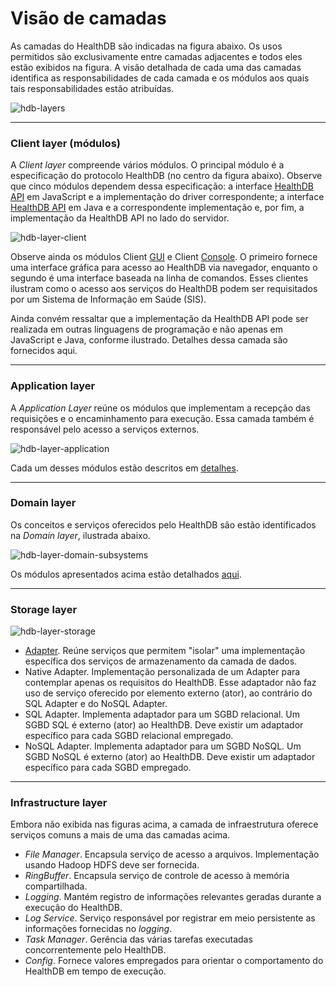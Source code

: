 
# Visão de camadas
As camadas do HealthDB são indicadas na figura abaixo. Os usos permitidos são exclusivamente entre camadas adjacentes e todos eles estão exibidos na figura. A visão detalhada de cada uma das camadas identifica as responsabilidades de cada camada e os módulos aos quais tais responsabilidades estão atribuídas.

![hdb-layers](https://cloud.githubusercontent.com/assets/1735792/24067912/69290aa4-0b61-11e7-8f5e-b33f1bcac986.png)

***

### Client layer (módulos)
A _Client layer_ compreende vários módulos. O principal módulo é a especificação do protocolo HealthDB (no centro da figura abaixo). Observe que cinco módulos dependem dessa especificação: a interface [HealthDB API](https://github.com/kyriosdata/db/wiki/HealthDB-API) em JavaScript e a implementação do driver correspondente; a interface [HealthDB API](https://github.com/kyriosdata/db/wiki/HealthDB-API) em Java e a correspondente implementação e, por fim, a implementação da HealthDB API no lado do servidor. 

![hdb-layer-client](https://cloud.githubusercontent.com/assets/1735792/24046211/8db1e442-0b00-11e7-9243-c9a6c275a234.png)

Observe ainda os módulos Client [GUI](https://github.com/kyriosdata/db/wiki/Cliente-(gui)) e Client [Console](https://github.com/kyriosdata/db/wiki/Cliente-(console)). O primeiro fornece uma interface gráfica para acesso ao HealthDB via navegador, enquanto o segundo é uma interface baseada na linha de comandos. Esses clientes ilustram como o acesso aos serviços do HealthDB podem ser requisitados por um Sistema de Informação em Saúde (SIS).

Ainda convém ressaltar que a implementação da HealthDB API pode ser realizada em outras linguagens de programação e não apenas em JavaScript e Java, conforme ilustrado. Detalhes dessa camada são fornecidos aqui.

***

### Application layer
A _Application Layer_ reúne os módulos que implementam a recepção das requisições e o encaminhamento para execução. Essa camada também é responsável pelo acesso a serviços externos.

![hdb-layer-application](https://cloud.githubusercontent.com/assets/1735792/24046166/64a44194-0b00-11e7-80da-66f8650a05f5.png)

Cada um desses módulos estão descritos em [detalhes](https://github.com/kyriosdata/db/wiki/Application-layer).

***

### Domain layer
Os conceitos e serviços oferecidos pelo HealthDB são estão identificados na _Domain layer_, ilustrada abaixo. 

![hdb-layer-domain-subsystems](https://cloud.githubusercontent.com/assets/1735792/24054171/0ef07b72-0b1a-11e7-9c2c-76154c5afbd3.png)

Os módulos apresentados acima estão detalhados [aqui](https://github.com/kyriosdata/db/wiki/Domain-layer).

***

### Storage layer

![hdb-layer-storage](https://cloud.githubusercontent.com/assets/1735792/24068111/7ddacaa6-0b65-11e7-8afe-10c72ab792bb.png)

- [Adapter](https://github.com/kyriosdata/db/wiki/Adaptador). Reúne serviços que permitem "isolar" uma implementação específica dos serviços de armazenamento da camada de dados.
- Native Adapter. Implementação personalizada de um Adapter para contemplar apenas os requisitos do HealthDB. Esse adaptador não faz uso de serviço oferecido por elemento externo (ator), ao contrário do SQL Adapter e do NoSQL Adapter.
- SQL Adapter. Implementa adaptador para um SGBD relacional. Um SGBD SQL é externo (ator) ao HealthDB. Deve existir um adaptador específico para cada SGBD relacional empregado.
- NoSQL Adapter. Implementa adaptador para um SGBD NoSQL. Um SGBD NoSQL é externo (ator) ao HealthDB. Deve existir um adaptador específico para cada SGBD empregado.

***

### Infrastructure layer
Embora não exibida nas figuras acima, a camada de infraestrutura oferece serviços comuns a mais de uma das camadas acima. 
- _File Manager_. Encapsula serviço de acesso a arquivos. Implementação usando Hadoop HDFS deve ser fornecida.
- _RingBuffer_. Encapsula serviço de controle de acesso à memória compartilhada.
- _Logging_. Mantém registro de informações relevantes geradas durante a execução do HealthDB.
- _Log Service_. Serviço responsável por registrar em meio persistente as informações fornecidas no _logging_.
- _Task Manager_. Gerência das várias tarefas executadas concorrentemente pelo HealthDB.
- _Config_. Fornece valores empregados para orientar o comportamento do HealthDB em tempo de execução. 
